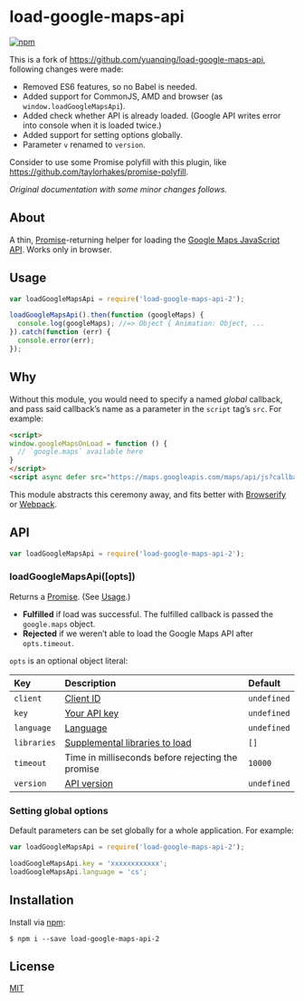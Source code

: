 # load-google-maps-api
[![npm](https://img.shields.io/npm/v/npm.svg?style=plastic)](https://www.npmjs.com/package/load-google-maps-api-2)


This is a fork of https://github.com/yuanqing/load-google-maps-api, following changes were made:

 * Removed ES6 features, so no Babel is needed.
 * Added support for CommonJS, AMD and browser (as `window.loadGoogleMapsApi`).
 * Added check whether API is already loaded. (Google API writes error into console when it is loaded twice.)
 * Added support for setting options globally.
 * Parameter `v` renamed to `version`.
 
Consider to use some Promise polyfill with this plugin, like https://github.com/taylorhakes/promise-polyfill.
 
*Original documentation with some minor changes follows.*


## About

A thin, [Promise](https://developer.mozilla.org/en-US/docs/Web/JavaScript/Reference/Global_Objects/Promise)-returning helper for loading the [Google Maps JavaScript API](https://developers.google.com/maps/documentation/javascript/). Works only in browser.


## Usage

```js
var loadGoogleMapsApi = require('load-google-maps-api-2');

loadGoogleMapsApi().then(function (googleMaps) {
  console.log(googleMaps); //=> Object { Animation: Object, ...
}).catch(function (err) {
  console.error(err);
});
```

## Why

Without this module, you would need to specify a named *global* callback, and pass said callback&rsquo;s name as a parameter in the `script` tag&rsquo;s `src`. For example:

```html
<script>
window.googleMapsOnLoad = function () {
  // `google.maps` available here
}
</script>
<script async defer src="https://maps.googleapis.com/maps/api/js?callback=googleMapsOnLoad"></script>
```

This module abstracts this ceremony away, and fits better with [Browserify](http://browserify.org/) or [Webpack](https://webpack.github.io/).

## API

```js
var loadGoogleMapsApi = require('load-google-maps-api-2');
```

### loadGoogleMapsApi([opts])

Returns a [Promise](https://developer.mozilla.org/en-US/docs/Web/JavaScript/Reference/Global_Objects/Promise). (See [Usage](#usage).)

- **Fulfilled** if load was successful. The fulfilled callback is passed the `google.maps` object.
- **Rejected** if we weren&rsquo;t able to load the Google Maps API after `opts.timeout`.

`opts` is an optional object literal:

  Key | Description | Default
  :--|:--|:--
  `client` | [Client ID](https://developers.google.com/maps/documentation/javascript/get-api-key#specify-a-client-id-when-loading-the-api) | `undefined`
  `key` | [Your API key](https://developers.google.com/maps/documentation/javascript/get-api-key#specify-a-key-when-loading-the-api) | `undefined`
  `language` | [Language](https://developers.google.com/maps/documentation/javascript/examples/map-rtl) | `undefined`
  `libraries` | [Supplemental libraries to load](https://developers.google.com/maps/documentation/javascript/libraries) | `[]`
  `timeout` | Time in milliseconds before rejecting the promise | `10000`
  `version` | [API version](https://developers.google.com/maps/documentation/javascript/versions) | `undefined`


### Setting global options

Default parameters can be set globally for a whole application. For example:

```js
var loadGoogleMapsApi = require('load-google-maps-api-2');

loadGoogleMapsApi.key = 'xxxxxxxxxxxx';
loadGoogleMapsApi.language = 'cs';
```


## Installation

Install via [npm](https://npmjs.com):

```
$ npm i --save load-google-maps-api-2
```


## License

[MIT](LICENSE.md)
